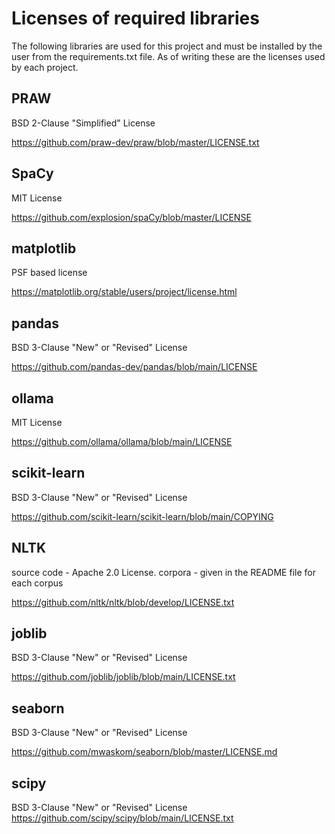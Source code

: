 # Licenses of required libraries
The following libraries are used for this project and must be installed by the user from the requirements.txt file. As of writing these are the licenses used by each project.

## PRAW
BSD 2-Clause "Simplified" License

https://github.com/praw-dev/praw/blob/master/LICENSE.txt

## SpaCy
MIT License

https://github.com/explosion/spaCy/blob/master/LICENSE

## matplotlib
PSF based license

https://matplotlib.org/stable/users/project/license.html

## pandas
BSD 3-Clause "New" or "Revised" License

https://github.com/pandas-dev/pandas/blob/main/LICENSE

## ollama
MIT License

https://github.com/ollama/ollama/blob/main/LICENSE

## scikit-learn
BSD 3-Clause "New" or "Revised" License

https://github.com/scikit-learn/scikit-learn/blob/main/COPYING

## NLTK
source code - Apache 2.0 License.
corpora - given in the README file for each corpus

https://github.com/nltk/nltk/blob/develop/LICENSE.txt

## joblib
BSD 3-Clause "New" or "Revised" License

https://github.com/joblib/joblib/blob/main/LICENSE.txt

## seaborn
BSD 3-Clause "New" or "Revised" License

https://github.com/mwaskom/seaborn/blob/master/LICENSE.md

## scipy
BSD 3-Clause "New" or "Revised" License
https://github.com/scipy/scipy/blob/main/LICENSE.txt
